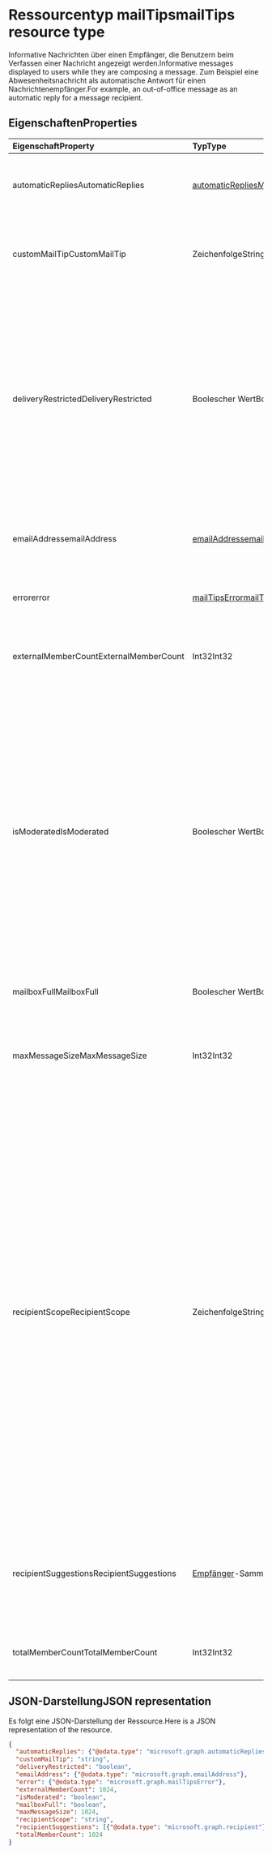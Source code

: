 # <a name="mailtips-resource-type"></a><span data-ttu-id="0969b-101">Ressourcentyp mailTips</span><span class="sxs-lookup"><span data-stu-id="0969b-101">mailTips resource type</span></span>

<span data-ttu-id="0969b-102">Informative Nachrichten über einen Empfänger, die Benutzern beim Verfassen einer Nachricht angezeigt werden.</span><span class="sxs-lookup"><span data-stu-id="0969b-102">Informative messages displayed to users while they are composing a message.</span></span> <span data-ttu-id="0969b-103">Zum Beispiel eine Abwesenheitsnachricht als automatische Antwort für einen Nachrichtenempfänger.</span><span class="sxs-lookup"><span data-stu-id="0969b-103">For example, an out-of-office message as an automatic reply for a message recipient.</span></span>


## <a name="properties"></a><span data-ttu-id="0969b-104">Eigenschaften</span><span class="sxs-lookup"><span data-stu-id="0969b-104">Properties</span></span>
| <span data-ttu-id="0969b-105">Eigenschaft</span><span class="sxs-lookup"><span data-stu-id="0969b-105">Property</span></span>     | <span data-ttu-id="0969b-106">Typ</span><span class="sxs-lookup"><span data-stu-id="0969b-106">Type</span></span>   |<span data-ttu-id="0969b-107">Beschreibung</span><span class="sxs-lookup"><span data-stu-id="0969b-107">Description</span></span>|
|:---------------|:--------|:----------|
| <span data-ttu-id="0969b-108">automaticReplies</span><span class="sxs-lookup"><span data-stu-id="0969b-108">AutomaticReplies</span></span> | [<span data-ttu-id="0969b-109">automaticRepliesMailTips</span><span class="sxs-lookup"><span data-stu-id="0969b-109">AutomaticRepliesMailTips</span></span>](../resources/automaticrepliesmailtips.md) | <span data-ttu-id="0969b-110">E-Mail-Info für die automatische Antwort, wenn sie vom Empfänger eingerichtet wurde.</span><span class="sxs-lookup"><span data-stu-id="0969b-110">Mail tips for automatic reply if it has been set up by the recipient.</span></span> |
| <span data-ttu-id="0969b-111">customMailTip</span><span class="sxs-lookup"><span data-stu-id="0969b-111">CustomMailTip</span></span> | <span data-ttu-id="0969b-112">Zeichenfolge</span><span class="sxs-lookup"><span data-stu-id="0969b-112">String</span></span> | <span data-ttu-id="0969b-113">Eine benutzerdefinierte E-Mail-Info, die auf dem Postfach des Empfängers eingestellt werden kann.</span><span class="sxs-lookup"><span data-stu-id="0969b-113">A custom mail tip that can be set on the recipient's mailbox.</span></span> |
| <span data-ttu-id="0969b-114">deliveryRestricted</span><span class="sxs-lookup"><span data-stu-id="0969b-114">DeliveryRestricted</span></span>| <span data-ttu-id="0969b-115">Boolescher Wert</span><span class="sxs-lookup"><span data-stu-id="0969b-115">Boolean</span></span> | <span data-ttu-id="0969b-116">Ob das Postfach des Empfängers eingeschränkt ist, z. B. nur Nachrichten von einer vordefinierten Liste von Absendern annehmen, Nachrichten von einer vordefinierten Liste von Absendern ablehnen oder nur Nachrichten von authentifizierten Absendern annehmen.</span><span class="sxs-lookup"><span data-stu-id="0969b-116">Whether the recipient's mailbox is restricted, for example, accepting messages from only a predefined list of senders, rejecting messages from a predefined list of senders, or accepting messages from only authenticated senders.</span></span> |
| <span data-ttu-id="0969b-117">emailAddress</span><span class="sxs-lookup"><span data-stu-id="0969b-117">emailAddress</span></span> | [<span data-ttu-id="0969b-118">emailAddress</span><span class="sxs-lookup"><span data-stu-id="0969b-118">emailAddress</span></span>](../resources/emailaddress.md) | <span data-ttu-id="0969b-119">Die E-Mail-Adresse des Empfängers, für den Sie E-Mail-Info erhalten möchten.</span><span class="sxs-lookup"><span data-stu-id="0969b-119">The email address of the recipient to get mailtips for.</span></span> |
| <span data-ttu-id="0969b-120">error</span><span class="sxs-lookup"><span data-stu-id="0969b-120">error</span></span> | [<span data-ttu-id="0969b-121">mailTipsError</span><span class="sxs-lookup"><span data-stu-id="0969b-121">mailTipsError</span></span>](../resources/mailtipserror.md) | <span data-ttu-id="0969b-122">Fehler, die während der Aktion [getMailTips](../api/user_getmailtips.md) auftreten.</span><span class="sxs-lookup"><span data-stu-id="0969b-122">Errors that occur during the [GetMailTips](../api/user_getmailtips.md) action.</span></span> |
| <span data-ttu-id="0969b-123">externalMemberCount</span><span class="sxs-lookup"><span data-stu-id="0969b-123">ExternalMemberCount</span></span> | <span data-ttu-id="0969b-124">Int32</span><span class="sxs-lookup"><span data-stu-id="0969b-124">Int32</span></span> | <span data-ttu-id="0969b-125">Die Anzahl der externen Mitglieder, wenn der Empfänger eine Verteilerliste ist.</span><span class="sxs-lookup"><span data-stu-id="0969b-125">The number of external members if the recipient is a distribution list.</span></span> |
| <span data-ttu-id="0969b-126">isModerated</span><span class="sxs-lookup"><span data-stu-id="0969b-126">IsModerated</span></span> |<span data-ttu-id="0969b-127">Boolescher Wert</span><span class="sxs-lookup"><span data-stu-id="0969b-127">Boolean</span></span>  | <span data-ttu-id="0969b-128">Ob das Versenden von Nachrichten an den Empfänger eine Genehmigung benötigt.</span><span class="sxs-lookup"><span data-stu-id="0969b-128">Whether sending messages to the recipient requires approval.</span></span> <span data-ttu-id="0969b-129">Zum Beispiel, wenn der Empfänger eine große Verteilerliste ist und ein Moderator eingerichtet wurde, um an diese Verteilerliste gesendete Nachrichten zu genehmigen, oder wenn das Senden von Nachrichten an einen Empfänger die Genehmigung des Managers des Empfängers benötigt.</span><span class="sxs-lookup"><span data-stu-id="0969b-129">For example, if the recipient is a large distribution list and a moderator has been set up to approve messages sent to that distribution list, or if sending messages to a recipient requires approval of the recipient's manager.</span></span> |
| <span data-ttu-id="0969b-130">mailboxFull</span><span class="sxs-lookup"><span data-stu-id="0969b-130">MailboxFull</span></span> | <span data-ttu-id="0969b-131">Boolescher Wert</span><span class="sxs-lookup"><span data-stu-id="0969b-131">Boolean</span></span> | <span data-ttu-id="0969b-132">Der Status Postfach voll des Empfängers.</span><span class="sxs-lookup"><span data-stu-id="0969b-132">The mailbox full status of the recipient.</span></span> |
| <span data-ttu-id="0969b-133">maxMessageSize</span><span class="sxs-lookup"><span data-stu-id="0969b-133">MaxMessageSize</span></span> | <span data-ttu-id="0969b-134">Int32</span><span class="sxs-lookup"><span data-stu-id="0969b-134">Int32</span></span> | <span data-ttu-id="0969b-135">Die maximale Nachrichtengröße, die für die Organisation oder das Postfach des Empfängers konfiguriert wurde.</span><span class="sxs-lookup"><span data-stu-id="0969b-135">The maximum message size that has been configured for the recipient's organization or mailbox.</span></span> |
| <span data-ttu-id="0969b-136">recipientScope</span><span class="sxs-lookup"><span data-stu-id="0969b-136">RecipientScope</span></span> | <span data-ttu-id="0969b-137">Zeichenfolge</span><span class="sxs-lookup"><span data-stu-id="0969b-137">String</span></span> | <span data-ttu-id="0969b-138">Der Bereich des Empfängers.</span><span class="sxs-lookup"><span data-stu-id="0969b-138">The scope of the recipient, such as internal, external, partner.</span></span> <span data-ttu-id="0969b-139">Mögliche Werte sind: `none`, `internal`, `external`, `externalPartner` und `externalNonParther`.</span><span class="sxs-lookup"><span data-stu-id="0969b-139">Possible values are: `none`, `internal`, `external`, `externalPartner`, `externalNonParther`.</span></span> <span data-ttu-id="0969b-140">Beispielsweise kann ein Administrator eine andere Organisation als "Partner" festlegen.</span><span class="sxs-lookup"><span data-stu-id="0969b-140">For example, an administrator can set another organization to be its "partner".</span></span> <span data-ttu-id="0969b-141">Der Bereich ist nützlich, wenn ein Administrator möchte, dass bestimmte E-Mail-Info für bestimmte Bereiche zugänglich sind.</span><span class="sxs-lookup"><span data-stu-id="0969b-141">The scope is useful if an administrator wants certain mailtips to be accessible to certain scopes.</span></span> <span data-ttu-id="0969b-142">Es ist auch nützlich, die Absender darüber zu informieren, dass ihre Nachricht die Organisation verlassen kann, um ihnen bei den richtigen Entscheidungen über Wortlaut, Ton und Inhalt zu helfen.</span><span class="sxs-lookup"><span data-stu-id="0969b-142">It's also useful to senders to inform them that their message may leave the organization, helping them make the correct decisions about wording, tone and content.</span></span>|
| <span data-ttu-id="0969b-143">recipientSuggestions</span><span class="sxs-lookup"><span data-stu-id="0969b-143">RecipientSuggestions</span></span> | <span data-ttu-id="0969b-144">[Empfänger](../resources/recipient.md)-Sammlung</span><span class="sxs-lookup"><span data-stu-id="0969b-144">[recipient](../resources/recipient.md) collection</span></span> | <span data-ttu-id="0969b-145">Empfänger, die auf der Grundlage früherer Kontexte vorgeschlagen werden, in denen sie in der gleichen Nachricht erscheinen.</span><span class="sxs-lookup"><span data-stu-id="0969b-145">Recipients suggested based on previous contexts where they appear in the same message.</span></span> |
| <span data-ttu-id="0969b-146">totalMemberCount</span><span class="sxs-lookup"><span data-stu-id="0969b-146">TotalMemberCount</span></span> | <span data-ttu-id="0969b-147">Int32</span><span class="sxs-lookup"><span data-stu-id="0969b-147">Int32</span></span> | <span data-ttu-id="0969b-148">Die Anzahl der Mitglieder, wenn der Empfänger eine Verteilerliste ist.</span><span class="sxs-lookup"><span data-stu-id="0969b-148">The number of members if the recipient is a distribution list.</span></span> |

## <a name="json-representation"></a><span data-ttu-id="0969b-149">JSON-Darstellung</span><span class="sxs-lookup"><span data-stu-id="0969b-149">JSON representation</span></span>

<span data-ttu-id="0969b-150">Es folgt eine JSON-Darstellung der Ressource.</span><span class="sxs-lookup"><span data-stu-id="0969b-150">Here is a JSON representation of the resource.</span></span>

<!-- {
  "blockType": "resource",
  "optionalProperties": [
    "automaticReplies",
    "customMailTip",
    "deliveryRestricted",
    "emailAddress",
    "error",
    "externalMemberCount",
    "isModerated",
    "mailboxFull",
    "maxMessageSize",
    "recipientScope",
    "recipientSuggestions",
    "totalMemberCount"
  ],
  "@odata.type": "microsoft.graph.mailTips"
}-->

```json
{
  "automaticReplies": {"@odata.type": "microsoft.graph.automaticRepliesMailTips"},
  "customMailTip": "string",
  "deliveryRestricted": "boolean",
  "emailAddress": {"@odata.type": "microsoft.graph.emailAddress"},
  "error": {"@odata.type": "microsoft.graph.mailTipsError"},
  "externalMemberCount": 1024,
  "isModerated": "boolean",
  "mailboxFull": "boolean",
  "maxMessageSize": 1024,
  "recipientScope": "string",
  "recipientSuggestions": [{"@odata.type": "microsoft.graph.recipient"}],
  "totalMemberCount": 1024
}

```

<!-- uuid: 8fcb5dbc-d5aa-4681-8e31-b001d5168d79
2015-10-25 14:57:30 UTC -->
<!-- {
  "type": "#page.annotation",
  "description": "mailtips resource",
  "keywords": "",
  "section": "documentation",
  "tocPath": ""
}-->